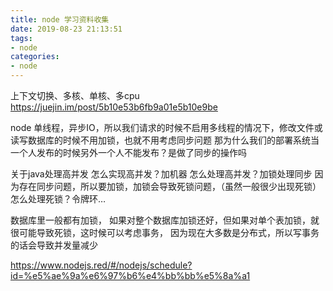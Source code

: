 ```yaml
---
title: node 学习资料收集
date: 2019-08-23 21:13:51
tags: 
- node
categories: 
- node
---
```


上下文切换、多核、单核、多cpu
https://juejin.im/post/5b10e53b6fb9a01e5b10e9be


node 单线程，异步IO，所以我们请求的时候不启用多线程的情况下，修改文件或读写数据库的时候不用加锁，也就不用考虑同步问题
那为什么我们的部署系统当一个人发布的时候另外一个人不能发布？是做了同步的操作吗

关于java处理高并发
怎么实现高并发？加机器
怎么处理高并发？加锁处理同步
因为存在同步问题，所以要加锁，加锁会导致死锁问题，（虽然一般很少出现死锁）怎么处理死锁？令牌环…

数据库里一般都有加锁，
如果对整个数据库加锁还好，但如果对单个表加锁，就很可能导致死锁，这时候可以考虑事务，
因为现在大多数是分布式，所以写事务的话会导致并发量减少

https://www.nodejs.red/#/nodejs/schedule?id=%e5%ae%9a%e6%97%b6%e4%bb%bb%e5%8a%a1